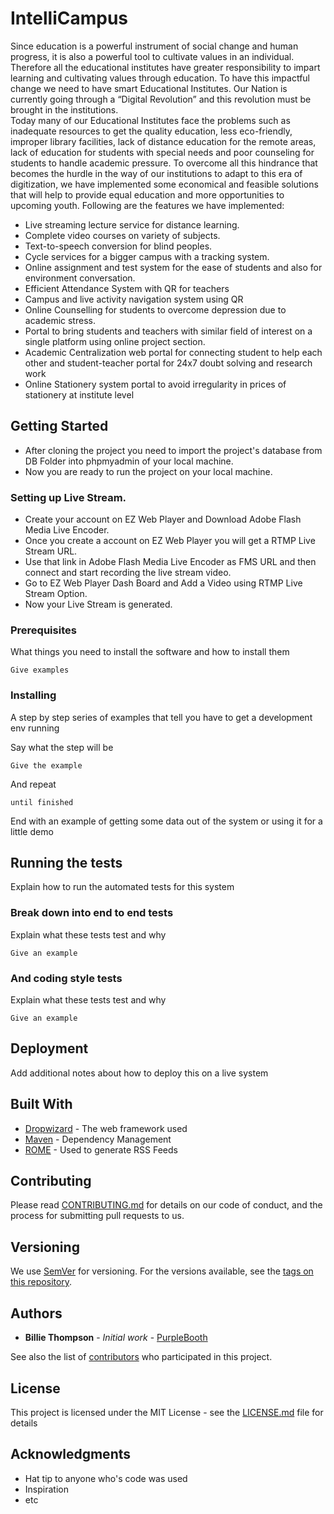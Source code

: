 # IntelliCampus
Since education is a powerful instrument of social change and human progress, it is also a powerful tool to cultivate values in an individual. Therefore all the educational institutes have greater responsibility to impart learning and cultivating values through education. To have this impactful change we need to have smart Educational Institutes. Our Nation is currently going through a “Digital Revolution” and this revolution must be brought in the institutions.   
           Today many of our Educational Institutes face the problems such as inadequate resources to get the quality education, less eco-friendly, improper library facilities, lack of distance education for the remote areas, lack of education for students with special needs and poor counseling for students to handle academic pressure.
    To overcome all this hindrance that becomes the hurdle in the way of our institutions to adapt to this era of digitization, we have implemented some economical and feasible solutions that will help to provide equal education and more opportunities to upcoming youth.
Following are the features we have implemented:
* Live streaming lecture service for distance learning.
* Complete video courses on variety of subjects.
* Text-to-speech conversion for blind peoples.
* Cycle services for a bigger campus with a tracking system.
* Online assignment and test system for the ease of students and also for environment conversation.
* Efficient Attendance System with QR for teachers
* Campus and live activity navigation system using QR
* Online Counselling for students to overcome depression due to academic stress.
* Portal to bring students and teachers with similar field of interest on a single platform using online project section.
* Academic Centralization web portal for connecting student to help each other and student-teacher portal for 24x7 doubt solving and research work
* Online Stationery system portal to avoid irregularity in prices of stationery at institute level


## Getting Started

* After cloning the project you need to import the project's database from DB Folder into phpmyadmin of your local machine.
* Now you are ready to run the project on your local machine.

### Setting up Live Stream.

* Create your account on EZ Web Player and Download Adobe Flash Media Live Encoder.
* Once you create a account on EZ Web Player you will get a RTMP Live Stream URL.
* Use that link in Adobe Flash Media Live Encoder as FMS URL and then connect and start recording the live stream video.
* Go to EZ Web Player Dash Board and Add a Video using RTMP Live Stream Option.
* Now your Live Stream is generated.

### Prerequisites

What things you need to install the software and how to install them

```
Give examples
```

### Installing

A step by step series of examples that tell you have to get a development env running

Say what the step will be

```
Give the example
```

And repeat

```
until finished
```

End with an example of getting some data out of the system or using it for a little demo

## Running the tests

Explain how to run the automated tests for this system

### Break down into end to end tests

Explain what these tests test and why

```
Give an example
```

### And coding style tests

Explain what these tests test and why

```
Give an example
```

## Deployment

Add additional notes about how to deploy this on a live system

## Built With

* [Dropwizard](http://www.dropwizard.io/1.0.2/docs/) - The web framework used
* [Maven](https://maven.apache.org/) - Dependency Management
* [ROME](https://rometools.github.io/rome/) - Used to generate RSS Feeds

## Contributing

Please read [CONTRIBUTING.md](https://gist.github.com/PurpleBooth/b24679402957c63ec426) for details on our code of conduct, and the process for submitting pull requests to us.

## Versioning

We use [SemVer](http://semver.org/) for versioning. For the versions available, see the [tags on this repository](https://github.com/your/project/tags). 

## Authors

* **Billie Thompson** - *Initial work* - [PurpleBooth](https://github.com/PurpleBooth)

See also the list of [contributors](https://github.com/your/project/contributors) who participated in this project.

## License

This project is licensed under the MIT License - see the [LICENSE.md](LICENSE.md) file for details

## Acknowledgments

* Hat tip to anyone who's code was used
* Inspiration
* etc
